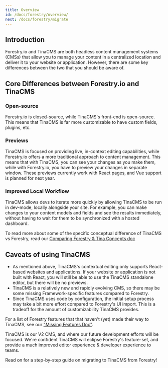 ```yaml
---
title: Overview
id: /docs/forestry/overview/
next: /docs/forestry/migrate
---
```


## Introduction

Forestry.io and TinaCMS are both headless content management systems (CMSs) that allow you to manage your content in a centralized location and deliver it to your website or application. However, there are some key differences between the two that you should be aware of.

## Core Differences between Forestry.io and TinaCMS

### Open-source

Forestry.io is closed-source, while TinaCMS's front-end is open-source. This means that TinaCMS is far more customizable to have custom fields, plugins, etc.

### Previews

TinaCMS is focused on providing live, in-context editing capabilities, while Forestry.io offers a more traditional approach to content management. This means that with TinaCMS, you can see your changes as you make them, while with Forestry.io, you have to preview your changes in separate window. These previews currently work with React pages, and Vue support is planned for next year.

### Improved Local Workflow

TinaCMS allows devs to iterate more quickly by allowing TinaCMS to be run in dev-mode, locally alongside your site. For example, you can make changes to your content models and fields and see the results immediately, without having to wait for them to be synchronized with a hosted dashboard.

To read more about some of the specific conceptual difference of TinaCMS vs Forestry, read our [Comparing Forestry & Tina Concepts doc](/docs/forestry/accessing-cms/ "")

## Caveats of using TinaCMS

* As mentioned above, TinaCMS's contextual editing only supports React-based websites and applications. If your website or application is not built with React, you will still be able to use the TinaCMS standalone editor, but there will be no previews.
* TinaCMS is a relatively new and rapidly evolving CMS, so there may be some missing Framework-specific features compared to Forestry.
* Since TinaCMS uses code by configuration, the initial setup process may take a bit more effort compared to Forestry's UI import. This is a tradeoff for the amount of customizability TinaCMS provides.

For a list of Forestry features that that haven't (yet) made their way to TinaCMS, see our ["Missing Features Doc"](/docs/forestry/missing-forestry-features/ "").

TinaCMS is our V2 CMS, and where our future development efforts will be focused. We're confident TinaCMS will eclipse Forestry's feature-set, and provide a much improved editor experience & developer experience to teams.

Read on for a step-by-step guide on migrating to TinaCMS from Forestry!
